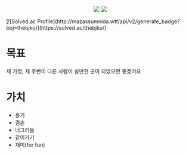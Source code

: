 <div>
	<p align="center">
		<img src="https://img.shields.io/badge/Python-3766AB?style=flat-square&logo=Python&logoColor=white"/></a>
		<img src="https://img.shields.io/badge/Django-092E20?style=flat-square&logo=Django&logoColor=white"/></a> 
	</p>
</div>
<div>
	[![Solved.ac Profile](http://mazassumnida.wtf/api/v2/generate_badge?boj=thebjko)](https://solved.ac/thebjko/)
</div>
<div>

</div>

# 목표
제 가정, 제 주변이 다른 사람이 쉴만한 곳이 되었으면 좋겠어요

# 가치
- 용기
- 겸손
- 너그러움
- 같이가기
- 재미(for fun)
